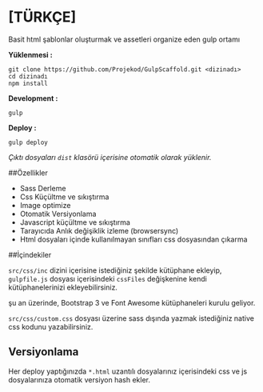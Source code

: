 [TÜRKÇE]
===

Basit html şablonlar oluşturmak ve assetleri organize eden 
gulp ortamı

**Yüklenmesi :**
```
git clone https://github.com/Projekod/GulpScaffold.git <dizinadı>
cd dizinadı
npm install
```


**Development :**

```
gulp
```

**Deploy :**

```
gulp deploy
```
*Çıktı dosyaları `dist` klasörü içerisine otomatik olarak yüklenir.*


##Özellikler

* Sass Derleme
* Css Küçültme ve sıkıştırma 
* Image optimize
* Otomatik Versiyonlama
* Javascript küçültme ve sıkıştırma
* Tarayıcıda Anlık değişiklik izleme (browsersync)
* Html dosyaları içinde kullanılmayan sınıfları css dosyasından çıkarma 

##İçindekiler

`src/css/inc` dizini içerisine istediğiniz şekilde kütüphane ekleyip,
`gulpfile.js` dosyası içerisindeki `cssFiles` değişkenine kendi kütüphanelerinizi ekleyebilirsiniz.

şu an üzerinde,
Bootstrap 3 ve Font Awesome kütüphaneleri kurulu geliyor.


`src/css/custom.css` dosyası üzerine sass dışında yazmak istediğiniz native css kodunu yazabilirsiniz.

## Versiyonlama

Her deploy yaptığınızda `*.html` uzantılı dosyalarınız içerisindeki css ve js dosyalarınıza otomatik versiyon hash ekler. 

